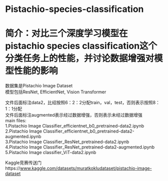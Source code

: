# Pistachio-species-classification
<h1>简介：对比三个深度学习模型在pistachio species classification这个分类任务上的性能，并讨论数据增强对模型性能的影响</h1>
数据集是Pistachio Image Dataset<br>
模型包括ResNet, EfficientNet, Vision Transformer<br>


文件后面标注data2，比绍按照6：2：2分配train，val，test，否则表示按照8：1：1分配<br>
文件后面标注augmented表示经过数据增强，否则表示未经过数据增强<br>
main files:<br>
1.Pistachio Image Classifier_efficientnet_b0_pretrained-data2.ipynb <br>
2.Pistachio Image Classifier_efficientnet_b0_pretrained-data2-augmented.ipynb <br>
3.Pistachio Image Classifier_ResNet_pretrained-data2.ipynb <br>
4.Pistachio Image Classifier_ResNet_pretrained-data2-augmented.ipynb <br>
5.Pistachio Image classifier_ViT-data2.ipynb <br>


Kaggle竞赛传送门https://www.kaggle.com/datasets/muratkokludataset/pistachio-image-dataset
